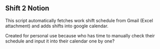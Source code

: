 ## Shift 2 Notion

This script automatically fetches work shift schedule from Gmail (Excel attachment) and adds shifts into google calendar.

Created for personal use because who has time to manually check their schedule and input it into their calendar one by one?

